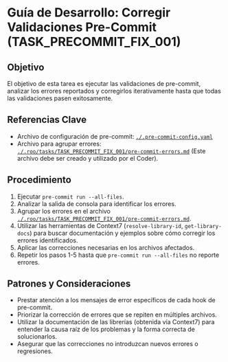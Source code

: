 # Guía de Desarrollo: Corregir Validaciones Pre-Commit (TASK_PRECOMMIT_FIX_001)

## Objetivo
El objetivo de esta tarea es ejecutar las validaciones de pre-commit, analizar los errores reportados y corregirlos iterativamente hasta que todas las validaciones pasen exitosamente.

## Referencias Clave
- Archivo de configuración de pre-commit: [`./.pre-commit-config.yaml`](./.pre-commit-config.yaml)
- Archivo para agrupar errores: [`./.roo/tasks/TASK_PRECOMMIT_FIX_001/pre-commit-errors.md`](./.roo/tasks/TASK_PRECOMMIT_FIX_001/pre-commit-errors.md) (Este archivo debe ser creado y utilizado por el Coder).

## Procedimiento
1.  Ejecutar `pre-commit run --all-files`.
2.  Analizar la salida de consola para identificar los errores.
3.  Agrupar los errores en el archivo [`./.roo/tasks/TASK_PRECOMMIT_FIX_001/pre-commit-errors.md`](./.roo/tasks/TASK_PRECOMMIT_FIX_001/pre-commit-errors.md).
4.  Utilizar las herramientas de Context7 (`resolve-library-id`, `get-library-docs`) para buscar documentación y ejemplos sobre cómo corregir los errores identificados.
5.  Aplicar las correcciones necesarias en los archivos afectados.
6.  Repetir los pasos 1-5 hasta que `pre-commit run --all-files` no reporte errores.

## Patrones y Consideraciones
- Prestar atención a los mensajes de error específicos de cada hook de pre-commit.
- Priorizar la corrección de errores que se repiten en múltiples archivos.
- Utilizar la documentación de las librerías (obtenida vía Context7) para entender la causa raíz de los problemas y la forma correcta de solucionarlos.
- Asegurar que las correcciones no introduzcan nuevos errores o regresiones.
